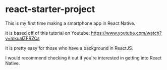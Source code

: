# react-starter-project

This is my first time making a smartphone app in React Native. 

It is based off of this tutorial on Youtube: 
https://www.youtube.com/watch?v=mkualZPRZCs

It is pretty easy for those who have a background in ReactJS. 

I would recommend checking it out if you're interested in getting into React Native.
